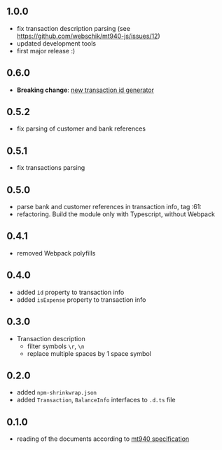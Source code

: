 ## 1.0.0
* fix transaction description parsing (see https://github.com/webschik/mt940-js/issues/12)
* updated development tools
* first major release :)

## 0.6.0
* **Breaking change**: [new transaction id generator](README.md#readoptions)

## 0.5.2
* fix parsing of customer and bank references

## 0.5.1
* fix transactions parsing

## 0.5.0
* parse bank and customer references in transaction info, tag :61:
* refactoring. Build the module only with Typescript, without Webpack

## 0.4.1
* removed Webpack polyfills
    
## 0.4.0
* added `id` property to transaction info
* added `isExpense` property to transaction info

## 0.3.0
* Transaction description
    * filter symbols `\r`, `\n`
    * replace multiple spaces by 1 space symbol
    
## 0.2.0
* added `npm-shrinkwrap.json`
* added `Transaction`, `BalanceInfo` interfaces to `.d.ts` file

## 0.1.0
* reading of the documents according to [mt940 specification](README.md#mt940-specification)